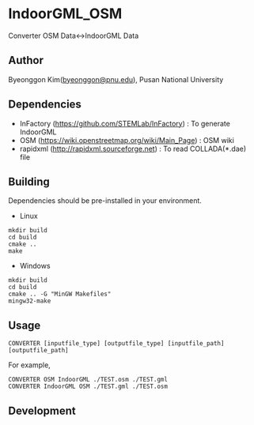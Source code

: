# IndoorGML_OSM

Converter OSM Data<->IndoorGML Data


## Author
Byeonggon Kim(byeonggon@pnu.edu), Pusan National University

## Dependencies
- InFactory (https://github.com/STEMLab/InFactory) : To generate IndoorGML
- OSM (https://wiki.openstreetmap.org/wiki/Main_Page) : OSM wiki
- rapidxml (http://rapidxml.sourceforge.net) : To read COLLADA(*.dae) file
## Building

Dependencies should be pre-installed in your environment.
- Linux
```
mkdir build
cd build
cmake ..
make
```
- Windows
```
mkdir build
cd build
cmake .. -G "MinGW Makefiles"
mingw32-make
```
## Usage

```
CONVERTER [inputfile_type] [outputfile_type] [inputfile_path] [outputfile_path]
```

For example,

```
CONVERTER OSM IndoorGML ./TEST.osm ./TEST.gml
CONVERTER IndoorGML OSM ./TEST.gml ./TEST.osm
```


## Development

